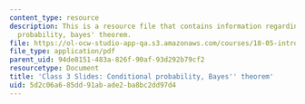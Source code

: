 ```yaml
---
content_type: resource
description: This is a resource file that contains information regarding conditional
  probability, bayes' theorem.
file: https://ol-ocw-studio-app-qa.s3.amazonaws.com/courses/18-05-introduction-to-probability-and-statistics-spring-2014/5d2c06a685dd91abade2ba8bc2dd97d4_MIT18_05S14_class3slides.pdf
file_type: application/pdf
parent_uid: 94de8151-483a-826f-90af-93d292b79cf2
resourcetype: Document
title: 'Class 3 Slides: Conditional probability, Bayes'' theorem'
uid: 5d2c06a6-85dd-91ab-ade2-ba8bc2dd97d4
---
```

